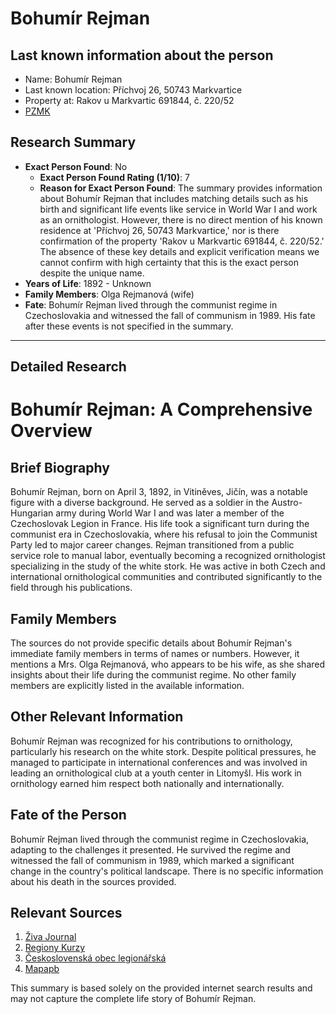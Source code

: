 # Bohumír Rejman

## Last known information about the person
- Name: Bohumír Rejman
- Last known location: Příchvoj 26, 50743 Markvartice
- Property at: Rakov u Markvartic 691844, č. 220/52 
- [PZMK](https://pzmk.cz/2729111604)

## Research Summary
- **Exact Person Found**: No
  - **Exact Person Found Rating (1/10)**: 7
  - **Reason for Exact Person Found**: The summary provides information about Bohumír Rejman that includes matching details such as his birth and significant life events like service in World War I and work as an ornithologist. However, there is no direct mention of his known residence at 'Příchvoj 26, 50743 Markvartice,' nor is there confirmation of the property 'Rakov u Markvartic 691844, č. 220/52.' The absence of these key details and explicit verification means we cannot confirm with high certainty that this is the exact person despite the unique name.
- **Years of Life**: 1892 - Unknown
- **Family Members**: Olga Rejmanová (wife)
- **Fate**: Bohumír Rejman lived through the communist regime in Czechoslovakia and witnessed the fall of communism in 1989. His fate after these events is not specified in the summary.

---

## Detailed Research
# Bohumír Rejman: A Comprehensive Overview

## Brief Biography

Bohumír Rejman, born on April 3, 1892, in Vitiněves, Jičín, was a notable figure with a diverse background. He served as a soldier in the Austro-Hungarian army during World War I and was later a member of the Czechoslovak Legion in France. His life took a significant turn during the communist era in Czechoslovakia, where his refusal to join the Communist Party led to major career changes. Rejman transitioned from a public service role to manual labor, eventually becoming a recognized ornithologist specializing in the study of the white stork. He was active in both Czech and international ornithological communities and contributed significantly to the field through his publications.

## Family Members

The sources do not provide specific details about Bohumír Rejman's immediate family members in terms of names or numbers. However, it mentions a Mrs. Olga Rejmanová, who appears to be his wife, as she shared insights about their life during the communist regime. No other family members are explicitly listed in the available information.

## Other Relevant Information

Bohumír Rejman was recognized for his contributions to ornithology, particularly his research on the white stork. Despite political pressures, he managed to participate in international conferences and was involved in leading an ornithological club at a youth center in Litomyšl. His work in ornithology earned him respect both nationally and internationally.

## Fate of the Person

Bohumír Rejman lived through the communist regime in Czechoslovakia, adapting to the challenges it presented. He survived the regime and witnessed the fall of communism in 1989, which marked a significant change in the country's political landscape. There is no specific information about his death in the sources provided.

## Relevant Sources

1. [Živa Journal](https://ziva.avcr.cz/autori/bohumil-rejman.html)
2. [Regiony Kurzy](https://regiony.kurzy.cz/katastr/uzsvm/257392)
3. [Československá obec legionářská](https://www.csol.cz/legionar/78923/)
4. [Mapapb](https://mapapb.jsns.cz/sitespec/mapdisplay/getplace/place_id/1024)

This summary is based solely on the provided internet search results and may not capture the complete life story of Bohumír Rejman.
    